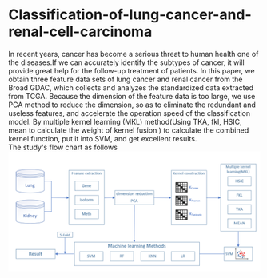 # Classification-of-lung-cancer-and-renal-cell-carcinoma
  In recent years, cancer has become a serious threat to human health one of the diseases.If we can accurately identify the subtypes of cancer, it will provide great help for the follow-up treatment of patients. In this paper, we obtain three feature data sets of lung cancer and renal cancer from the Broad GDAC, which collects and analyzes the standardized data extracted from TCGA. Because the dimension of the feature data is too large, we use PCA method to reduce the dimension, so as to eliminate the redundant and useless features, and accelerate the operation speed of the classification model. By multiple kernel learning (MKL) method(Using TKA, fkl, HSIC, mean to calculate the weight of kernel fusion ) to calculate the combined kernel function, put it into SVM, and get excellent results.</br>
  The study's flow chart as follows
![](./flowchart.png)
